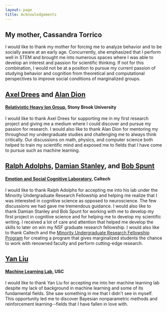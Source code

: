 ```yaml
---
layout: page
title: Acknowledgements
---
```

## My mother, Cassandra Torrico
I would like to thank my mother for forcing me to analyze behavior and to be socially aware at an early age. Concurrently, she emphasized that I perform well in STEM and brought me into numerous spaces where I was able to develop an interest and passion for scientific thinking. If not for this combination, I would not be at a position to pursue my current passion of studying behavior and cognition from theoretical and computational perspectives to improve social conditions of marginalized groups.

## [Axel Drees](http://www.stonybrook.edu/commcms/nuclear-experiment/personal/axeldrees.html) and [Alan Dion](https://www.phenix.bnl.gov/WWW/pub/awards/html/dion_alan.html)
#### [Relativistic Heavy Ion Group](http://www.stonybrook.edu/commcms/nuclear-experiment/groups/heavy-ion-research.html), Stony Brook University
I would like to thank Axel Drees for supporting me in my first research project and giving me a medium where I could discover and pursue my passion for research. I would also like to thank Alan Dion for mentoring my throughout my undergraduate studies and challenging me to always think critically. Our discussions on math, physics, and computer science both helped to train my scientific mind and exposed me to fields that I have come to pursue such as machine learning.

## [Ralph Adolphs](https://www.hss.caltech.edu/content/ralph-adolphs), [Damian Stanley](http://www.its.caltech.edu/~dstanley/), and [Bob Spunt](http://www.bobspunt.com/)
#### [Emotion and Social Cognitive Laboratory](http://emotion.caltech.edu/), Caltech
I would like to thank Ralph Adolphs for accepting me into his lab under the Minority Undergraduate Research Fellowship and helping me realize that I was interested in cognitive science as opposed to neuroscience. The few discussions we had gave me tremendous guidance. I would also like to thank Damian Stanley and Bob Spunt for working with me to develop my first project in cognitive science and for helping me to develop my scientific writing. I received a lot of care and attention that helped me develop the skills to later on win my NSF graduate research fellowship. I would also like to thank Caltech and the [Minority Undergraduate Research Fellowship Program](http://sfp.caltech.edu/programs/murf) for creating a program that gives marginalized students the chance to work with renowned faculty and perform cutting-edge research.

## [Yan Liu](http://www-bcf.usc.edu/~liu32/)
#### [Machine Learning Lab](http://www-bcf.usc.edu/~liu32/melady.html), USC
I would like to thank Yan Liu for accepting me into her machine learning lab despite my lack of background in machine learning and some of its fundamental fields. She saw something in me that I didn't see in myself. This opportunity led me to discover Bayesian nonparametric methods and reinforcement learning--fields that I have fallen in love with.
